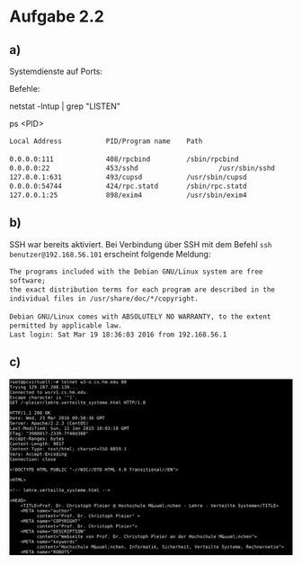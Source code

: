 # Aufgabe 2.2

## a)

Systemdienste auf Ports:

Befehle:

netstat -lntup | grep "LISTEN"

ps \<PID\>

```
Local Address           PID/Program name	Path

0.0.0.0:111             408/rpcbind     	/sbin/rpcbind
0.0.0.0:22              453/sshd					/usr/sbin/sshd
127.0.0.1:631           493/cupsd       	/usr/sbin/cupsd
0.0.0.0:54744           424/rpc.statd   	/sbin/rpc.statd
127.0.0.1:25            898/exim4       	/usr/sbin/exim4
```

## b)

SSH war bereits aktiviert. Bei Verbindung über SSH mit dem Befehl ```ssh benutzer@192.168.56.101``` erscheint folgende Meldung:

```
The programs included with the Debian GNU/Linux system are free software;
the exact distribution terms for each program are described in the
individual files in /usr/share/doc/*/copyright.

Debian GNU/Linux comes with ABSOLUTELY NO WARRANTY, to the extent
permitted by applicable law.
Last login: Sat Mar 19 18:36:03 2016 from 192.168.56.1
```

## c)
![alt text](Aufgabe_2_2c.png "2.2.c")
